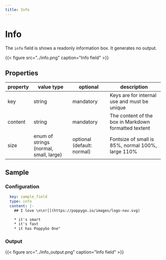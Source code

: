 ```yaml
---
title: Info
---
```


# Info

The `info` field is shows a readonly information box. It generates no output.

{{< figure src="../info.png" caption="Info field" >}}

## Properties

| property | value type                             | optional                   | description                                          |
|----------|----------------------------------------|----------------------------|------------------------------------------------------|
| key      | string                                 | mandatory                  | Keys are for internal use and must be unique         |
| content  | string                                 | mandatory                  | The content of the box in Markdown formatted textent |
| size     | enum of strings (normal, small, large) | optional (default: normal) | Fontsize of small is 85%, normal 100%, large 110%    |


## Sample

### Configuration

```yaml
  key: sample_field
  type: info
  content: |-
    ## I love \n\n![](https://poppygo.io/images/logo-nav.svg)

    * it's smart
    * it's fast
    * it has PoppyGo One"
```

### Output

{{< figure src="../info_output.png" caption="Info field" >}}
